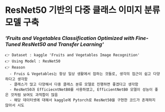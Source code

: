 # ResNet50 기반의 다중 클래스 이미지 분류 모델 구축
### ***'Fruits and Vegetables Classification Optimized with Fine-Tuned ResNet50 and Transfer Learning'***

    👉 Dataset : kaggle 'Fruits and Vegetables Image Recognition'
    👉 Using Model : ResNet50
    👉 Reason
      - Fruis & Vegetables는 항상 일상 생활에서 접하는 것들로, 생각의 접근이 쉽고 다양하다고 생각함
      - 클래스가 많고 다양해서 다중 클래스 분류 모델로 진행하면 좋겠다고 생각함
      - ResNet50과 EfficiecntNetB0를 사용하였고, EfficientNetB0 모델이 성능이 좋은 것처럼 보여도 과적합이 많음
      - 해당 데이터셋에 대해서 kaggle에 Pytorch로 ResNet50을 구현한 코드가 존재하지 않아서 시도




